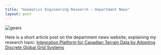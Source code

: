 ```yaml
---
title: "Geomatics Engineering Research – Department News"
layout: post
---
```


![gears](https://images.unsplash.com/photo-1560574188-6a6774965120?ixid=MnwxMjA3fDB8MHxwaG90by1wYWdlfHx8fGVufDB8fHx8&ixlib=rb-1.2.1&auto=format&fit=crop&w=1050&q=80)

Here is a short article post on the department news website, explaining my research topic: [Integration Platform for Canadian Terrain Data by Adopting Discrete Global Grid Systems]( https://news.ucalgary.ca/news/integration-platform-canadian-terrain-data-adopting-discrete-global-grid-systems)
